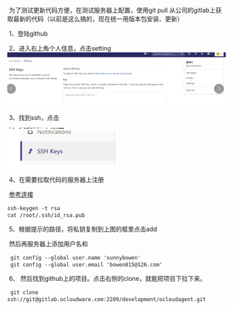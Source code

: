 ​     为了测试更新代码方便，在测试服务器上配置，使用git pull  从公司的gitlab上获取最新的代码（以前是这么搞的，现在统一用版本包安装、更新）

​          1、登陆github

​          2、进入右上角个人信息，点击setting          ![1569750917697](1569750917697.png)

​            3、找到ssh，点击

![1569751336093](1569751336093.png)

​              4、在需要拉取代码的服务器上注册

​                     [参考连接](https://www.cnblogs.com/youqc/p/9260428.html)

```shell
ssh-keygen -t rsa
cat /root/.ssh/id_rsa.pub
```

​               5、根据提示的路径，将私钥复制到上图的框里点击add

​                     然后再服务器上添加用户名和          

```shell
 git config --global user.name 'sunnybowen'  
 git config --global user.email 'bowen815@126.com'   
```

​                 6、 然后找到github上的项目。点击右侧的clone，就能把项目下拉下来。

```shell
 git clone ssh://git@gitlab.ocloudware.com:2289/development/ocloudagent.git
```

